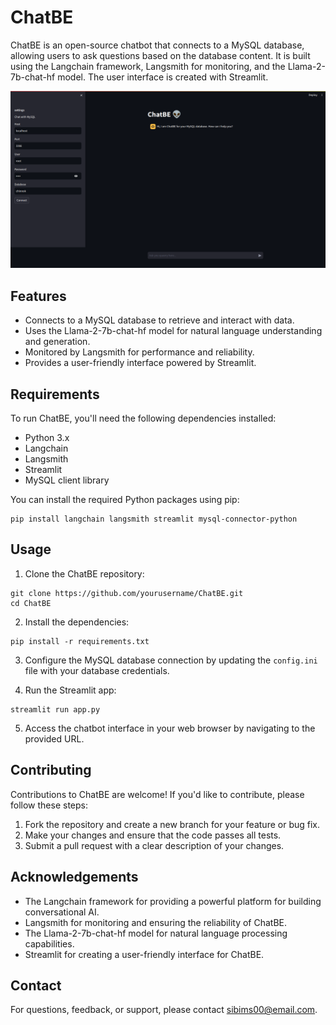 
# ChatBE

ChatBE is an open-source chatbot that connects to a MySQL database, allowing users to ask questions based on the database content. It is built using the Langchain framework, Langsmith for monitoring, and the Llama-2-7b-chat-hf model. The user interface is created with Streamlit. 

![ChatBE Logo](chatbe.png)

## Features

- Connects to a MySQL database to retrieve and interact with data.
- Uses the Llama-2-7b-chat-hf model for natural language understanding and generation.
- Monitored by Langsmith for performance and reliability.
- Provides a user-friendly interface powered by Streamlit.

## Requirements

To run ChatBE, you'll need the following dependencies installed:

- Python 3.x
- Langchain
- Langsmith
- Streamlit
- MySQL client library

You can install the required Python packages using pip:

```
pip install langchain langsmith streamlit mysql-connector-python
```

## Usage

1. Clone the ChatBE repository:

```
git clone https://github.com/yourusername/ChatBE.git
cd ChatBE
```

2. Install the dependencies:

```
pip install -r requirements.txt
```

3. Configure the MySQL database connection by updating the `config.ini` file with your database credentials.

4. Run the Streamlit app:

```
streamlit run app.py
```

5. Access the chatbot interface in your web browser by navigating to the provided URL.

## Contributing

Contributions to ChatBE are welcome! If you'd like to contribute, please follow these steps:

1. Fork the repository and create a new branch for your feature or bug fix.
2. Make your changes and ensure that the code passes all tests.
3. Submit a pull request with a clear description of your changes.


## Acknowledgements

- The Langchain framework for providing a powerful platform for building conversational AI.
- Langsmith for monitoring and ensuring the reliability of ChatBE.
- The Llama-2-7b-chat-hf model for natural language processing capabilities.
- Streamlit for creating a user-friendly interface for ChatBE.

## Contact

For questions, feedback, or support, please contact [sibims00@email.com](mailto:sibims00@email.com).
